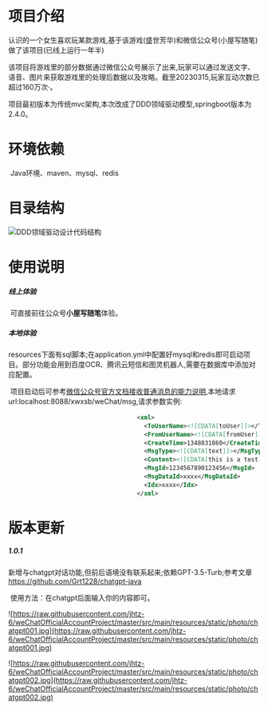 # 项目介绍

​    认识的一个女生喜欢玩某款游戏,基于该游戏(盛世芳华)和微信公众号(小屋写随笔)做了该项目(已线上运行一年半)

​    该项目将游戏里的部分数据通过微信公众号展示了出来,玩家可以通过发送文字、语音、图片来获取游戏里的处理后数据以及攻略。截至20230315,玩家互动次数已超过160万次·。

​    项目最初版本为传统mvc架构,本次改成了DDD领域驱动模型,springboot版本为2.4.0。

# 环境依赖

​    Java环境、maven、mysql、redis

# 目录结构

![DDD领域驱动设计代码结构](https://camo.githubusercontent.com/cf8db1dc38030cf016579b41bead75902c33c279034ad933c8d9f3f81fd3bb7d/68747470733a2f2f7777772e3532306d79662e636f6d3a383038392f4444442545392541322538362545352539462539462545392541392542312545352538412541382545382541452542452545382541452541312545342542422541332545372541302538312545372542422539332545362539452538342e706e67)

# 使用说明

#####     线上体验

​    可直接前往公众号**小屋写随笔**体验。

#####     本地体验

​    resources下面有sql脚本;在application.yml中配置好mysql和redis即可启动项目。部分功能会用到百度OCR、腾讯云短信和图灵机器人,需要在数据库中添加对应配置。

​    项目启动后可参考[微信公众号官方文档接收普通消息的能力说明](https://developers.weixin.qq.com/doc/offiaccount/Message_Management/Receiving_standard_messages.html),本地请求url:localhost:8088/xwxsb/weChat/msg,请求参数实例:

```xml
                                    <xml>
                                      <ToUserName><![CDATA[toUser]]></ToUserName>
                                      <FromUserName><![CDATA[fromUser]]></FromUserName>
                                      <CreateTime>1348831860</CreateTime>
                                      <MsgType><![CDATA[text]]></MsgType>
                                      <Content><![CDATA[this is a test]]></Content>
                                      <MsgId>1234567890123456</MsgId>
                                      <MsgDataId>xxxx</MsgDataId>
                                      <Idx>xxxx</Idx>
                                    </xml>
```

# 版本更新

##### 1.0.1

​    新增与chatgpt对话功能,但前后语境没有联系起来;依赖GPT-3.5-Turb;参考文章 https://github.com/Grt1228/chatgpt-java

​    使用方法：在chatgpt后面输入你的内容即可。

![https://raw.githubusercontent.com/jhtz-6/weChatOfficialAccountProject/master/src/main/resources/static/photo/chatgpt001.jpg](https://raw.githubusercontent.com/jhtz-6/weChatOfficialAccountProject/master/src/main/resources/static/photo/chatgpt001.jpg)

![https://raw.githubusercontent.com/jhtz-6/weChatOfficialAccountProject/master/src/main/resources/static/photo/chatgpt002.jpg](https://raw.githubusercontent.com/jhtz-6/weChatOfficialAccountProject/master/src/main/resources/static/photo/chatgpt002.jpg)

